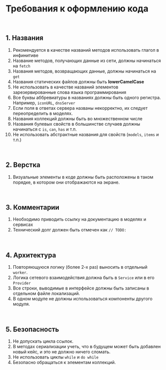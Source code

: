 # Требования к оформлению кода

&nbsp;
## 1. Названия
1. Рекомендуется в качестве названий методов использовать глагол в инфинитиве
2. Название методов, получающих данные из сети, должны начинаться на ``fetch``
3. Названия методов, возвращающих данные, должны начинаться на ``get``
4. Названия статических файлов должны быть **lowerCamelCase**
5. Не использовать в качестве названий элементов зарезервированные слова языка программирования
6. Все буквы аббревиатуры в названиях должны быть одного регистра. Например, ``iconURL``, ``dnsServer``
7. Если поля в ответах сервера названы некорректно, их следует переопределить в моделях.
8. Названия коллекций должны быть во множественном числе
9. Названия булевых свойств в большинстве случаев должны начинаться с ``is``, ``can``, ``has`` и т.п.
10. Не использовать абстрактные названия для свойств (``models``, ``items`` и т.п.)

&nbsp;
## 2. Верстка
1. Визуальные элементы в коде должны быть расположены в таком порядке, в котором они отображаются на экране.

&nbsp;
## 3. Комментарии
1. Необходимо приводить ссылку на документацию в моделях и сервисах
2. Технический долг должен быть отмечен как ``// TODO:``

&nbsp;
## 4. Архитектура
1. Повторяющуюся логику (более 2-х раз) выносить в отдельный ``worker``.
2. Логика сетевого взаимодействия должна быть в ``Service`` или в его ``Provider``
3. Все строки, выводимые в интерфейсе должны быть записаны в отдельном файле локализаций.
4. В одном модуле не должны использоваться компоненты другого модуля.

&nbsp;
## 5. Безопасность
1. Не допускать цикла ссылок.
2. В методах сериализации учеть, что в будущем может быть добавлен новый кейс, и это не должно ничего сломать.
3. Не использовать циклы ``while`` и ``do while``
4. Безопасно обращаться к элементам коллекций.